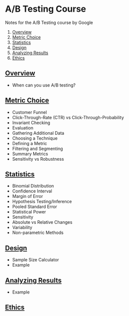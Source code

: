 # A/B Testing Course
Notes for the A/B Testing course by Google
1. [Overview](https://github.com/vanessaaleung/ab-testing-notes/blob/master/overview.md)
2. [Metric Choice](https://github.com/vanessaaleung/ab-testing-notes/blob/master/metric-choice.md)
3. [Statistics](https://github.com/vanessaaleung/ab-testing-notes/blob/master/statistics.md)
4. [Design](https://github.com/vanessaaleung/ab-testing-notes/blob/master/design.md)
5. [Analyzing Results](https://github.com/vanessaaleung/ab-testing-notes/blob/master/analyzing-results.md)
6. [Ethics](https://github.com/vanessaaleung/ab-testing-notes/blob/master/ethics.md)

## [Overview](https://github.com/vanessaaleung/ab-testing-notes/blob/master/overview.md)
- When can you use A/B testing?

## [Metric Choice](https://github.com/vanessaaleung/ab-testing-notes/blob/master/metric-choice.md)
- Customer Funnel
- Click-Through-Rate (CTR) vs Click-Through-Probability
- Invariant Checking
- Evaluation
- Gathering Additional Data
- Choosing a Technique
- Defining a Metric
- Filtering and Segmenting
- Summary Metrics
- Sensitivity  vs Robustness

## [Statistics](https://github.com/vanessaaleung/ab-testing-notes/blob/master/statistics.md)
- Binomial Distribution
- Confidence Interval
- Margin of Error
- Hypothesis Testing/Inference
- Pooled Standard Error
- Statistical Power
- Sensitivity
- Absolute vs Relative Changes
- Variability
- Non-parametric Methods

## [Design](https://github.com/vanessaaleung/ab-testing-notes/blob/master/design.md)
- Sample Size Calculator
- Example

## [Analyzing Results](https://github.com/vanessaaleung/ab-testing-notes/blob/master/analyzing-results.md)
- Example

## [Ethics](https://github.com/vanessaaleung/ab-testing-notes/blob/master/ethics.md)



